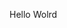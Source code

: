 Hello Wolrd

















































































































































































































































































































































































































































































































































































































































































































































































































































































































































































































































































































































































































































































